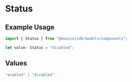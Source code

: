 # Status

## Example Usage

```typescript
import { Status } from "@moovio/sdk/models/components";

let value: Status = "disabled";
```

## Values

```typescript
"enabled" | "disabled"
```